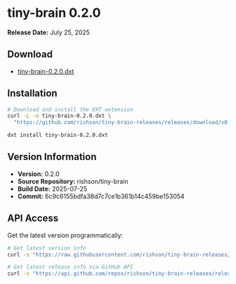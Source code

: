 # tiny-brain 0.2.0

**Release Date:** July 25, 2025

## Download
- [tiny-brain-0.2.0.dxt]()

## Installation
```bash
# Download and install the DXT extension
curl -L -o tiny-brain-0.2.0.dxt \
  "https://github.com/rishson/tiny-brain-releases/releases/download/v0.2.0/tiny-brain-0.2.0.dxt"

dxt install tiny-brain-0.2.0.dxt
```

## Version Information
- **Version:** 0.2.0
- **Source Repository:** rishson/tiny-brain
- **Build Date:** 2025-07-25
- **Commit:** 6c9c6155bdfa38d7c7ce1b361b14c459be153054

## API Access
Get the latest version programmatically:
```bash
# Get latest version info
curl -s "https://raw.githubusercontent.com/rishson/tiny-brain-releases/main/latest/version.json"

# Get latest release info via GitHub API
curl -s "https://api.github.com/repos/rishson/tiny-brain-releases/releases/latest"
```

